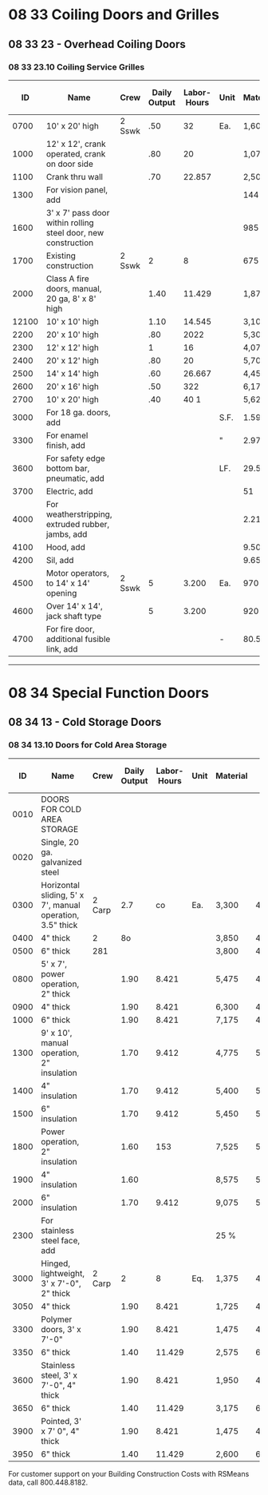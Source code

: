 # 08 33 Coiling Doors and Grilles  
## 08 33 23 - Overhead Coiling Doors  
### 08 33 23.10 Coiling Service Grilles

| ID   | Name                                                                 | Crew   | Daily Output | Labor-Hours | Unit | Material | Labor | Equipment | Total | Total Incl O&P |
|------|----------------------------------------------------------------------|--------|--------------|-------------|------|----------|-------|-----------|-------|----------------|
| 0700 | 10' x 20' high                                                       | 2 Sswk | .50          | 32          | Ea.  | 1,600    | 1,975 |           | 3,575 | 4,825          |
| 1000 | 12' x 12', crank operated, crank on door side                        |        | .80          | 20          |      | 1,075    | 1,225 |           | 2,300 | 3,100          |
| 1100 | Crank thru wall                                                      |        | .70          | 22.857      |      | 2,500    | 1,425 |           | 3,925 | 4,925          |
| 1300 | For vision panel, add                                                |        |              |             |      | 144      |       |           | 144   | 158            |
| 1600 | 3' x 7' pass door within rolling steel door, new construction        |        |              |             |      | 985      |       |           | 985   | 1,075          |
| 1700 | Existing construction                                                | 2 Sswk | 2            | 8           |      | 675      | 495   |           | 1,170 | 1,500          |
| 2000 | Class A fire doors, manual, 20 ga, 8' x 8' high                      |        | 1.40         | 11.429      |      | 1,875    | 705   |           | 2,580 | 3,175          |
|12100 | 10' x 10' high                                                       |        | 1.10         | 14.545      |      | 3,100    | 900   |           | 4,000 | 4,775          |
| 2200 | 20' x 10' high                                                       |        | .80          | 2022        |      | 5,300    | 1,225 |           | 6,525 | 7,725          |
| 2300 | 12' x 12' high                                                       |        | 1            | 16          |      | 4,075    | 990   |           | 5,065 | 6,025          |
| 2400 | 20' x 12' high                                                       |        | .80          | 20          |      | 5,700    | 1,225 |           | 6,925 | 8,175          |
| 2500 | 14' x 14' high                                                       |        | .60          | 26.667      |      | 4,450    | 1,650 |           | 6,100 | 7,450          |
| 2600 | 20' x 16' high                                                       |        | .50          | 322         |      | 6,175    | 1,975 |           | 8,150 | 9,850          |
| 2700 | 10' x 20' high                                                       |        | .40          | 40 1        |      | 5,625    | 2,475 |           | 8,100 | 9,975          |
| 3000 | For 18 ga. doors, add                                                |        |              |             | S.F. | 1.59     |       |           | 1.59  | 1.75           |
| 3300 | For enamel finish, add                                               |        |              |             | "    | 2.97     |       |           | 2.97  | 3.27           |
| 3600 | For safety edge bottom bar, pneumatic, add                           |        |              |             | LF.  | 29.50    |       |           | 29.50 | 32             |
| 3700 | Electric, add                                                        |        |              |             |      | 51       |       |           | 51    | 56             |
| 4000 | For weatherstripping, extruded rubber, jambs, add                    |        |              |             |      | 2.21     |       |           | 2.21  | 2.43           |
| 4100 | Hood, add                                                            |        |              |             |      | 9.50     |       |           | 9.50  | 10.45          |
| 4200 | Sil, add                                                             |        |              |             |      | 9.65     |       |           | 9.65  | 10.60          |
| 4500 | Motor operators, to 14' x 14' opening                                | 2 Sswk | 5            | 3.200       | Ea.  | 970      | 198   |           | 1,168 | 1,375          |
| 4600 | Over 14' x 14', jack shaft type                                      |        | 5            | 3.200       |      | 920      | 198   |           | 1,118 | 1,300          |
| 4700 | For fire door, additional fusible link, add                          |        |              |             | -    | 80.50    |       |           | 80.50 | 88.50          |

---

# 08 34 Special Function Doors  
## 08 34 13 - Cold Storage Doors  
### 08 34 13.10 Doors for Cold Area Storage

| ID   | Name                                                                 | Crew   | Daily Output | Labor-Hours | Unit | Material | Labor   | Equipment | Total | Total Incl O&P |
|------|----------------------------------------------------------------------|--------|--------------|-------------|------|----------|---------|-----------|-------|----------------|
| 0010 | DOORS FOR COLD AREA STORAGE                                          |        |              |             |      |          |         |           |       |                |
| 0020 | Single, 20 ga. galvanized steel                                      |        |              |             |      |          |         |           |       |                |
| 0300 | Horizontal sliding, 5' x 7', manual operation, 3.5" thick            | 2 Carp | 2.7          | co          | Ea.  | 3,300    | 4504422 |           | 3,750 | 4,300          |
| 0400 | 4" thick                                                             | 2      | 8o           |             |      | 3,850    | 450     |           | 4,300 | 4,900          |
| 0500 | 6" thick                                                             | 281    |              |             |      | 3,800    | 450     |           | 4,250 | 4,850          |
| 0800 | 5' x 7', power operation, 2" thick                                   |        | 1.90         | 8.421       |      | 5,475    | 475     |           | 5,950 | 6,700          |
| 0900 | 4" thick                                                             |        | 1.90         | 8.421       |      | 6,300    | 475     |           | 6,775 | 7,625          |
| 1000 | 6" thick                                                             |        | 1.90         | 8.421       |      | 7,175    | 475     |           | 7,650 | 8,600          |
| 1300 | 9' x 10', manual operation, 2" insulation                            |        | 1.70         | 9.412       |      | 4,775    | 530     |           | 5,305 | 6,050          |
| 1400 | 4" insulation                                                        |        | 1.70         | 9.412       |      | 5,400    | 530     |           | 5,930 | 6,750          |
| 1500 | 6" insulation                                                        |        | 1.70         | 9.412       |      | 5,450    | 530     |           | 5,980 | 6,800          |
| 1800 | Power operation, 2" insulation                                       |        | 1.60         | 153         |      | 7,525    | 565     |           | 8,090 | 9,125          |
| 1900 | 4" insulation                                                        |        | 1.60         |             |      | 8,575    | 565     |           | 9,140 | 10,300         |
| 2000 | 6" insulation                                                        |        | 1.70         | 9.412       |      | 9,075    | 530     |           | 9,605 | 10,800         |
| 2300 | For stainless steel face, add                                        |        |              |             |      | 25 %     |         |           |       |                |
| 3000 | Hinged, lightweight, 3' x 7'-0", 2" thick                            | 2 Carp | 2            | 8           | Eq.  | 1,375    | 450     |           | 1,825 | 2,200          |
| 3050 | 4" thick                                                             |        | 1.90         | 8.421       |      | 1,725    | 475     |           | 2,200 | 2,600          |
| 3300 | Polymer doors, 3' x 7'-0"                                            |        | 1.90         | 8.421       |      | 1,475    | 475     |           | 1,950 | 2,325          |
| 3350 | 6" thick                                                             |        | 1.40         | 11.429      |      | 2,575    | 645     |           | 3,220 | 3,800          |
| 3600 | Stainless steel, 3' x 7'-0", 4" thick                                |        | 1.90         | 8.421       |      | 1,950    | 475     |           | 2,425 | 2,850          |
| 3650 | 6" thick                                                             |        | 1.40         | 11.429      |      | 3,175    | 645     |           | 3,820 | 4,450          |
| 3900 | Pointed, 3' x 7' 0", 4" thick                                        |        | 1.90         | 8.421       |      | 1,475    | 475     |           | 1,950 | 2,300          |
| 3950 | 6" thick                                                             |        | 1.40         | 11.429      |      | 2,600    | 645     |           | 3,245 | 3,800          |

For customer support on your Building Construction Costs with RSMeans data, call 800.448.8182.